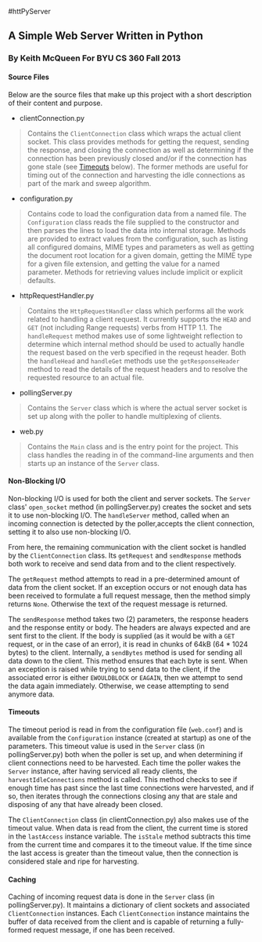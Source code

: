 #httPyServer
## A Simple Web Server Written in Python
### By Keith McQueen For BYU CS 360 Fall 2013

#### Source Files
Below are the source files that make up this project with a short description of their content and purpose.

* clientConnection.py

>Contains the `ClientConnection` class which wraps the actual client socket.  This class provides methods for getting the request, sending the response, and closing the connection as well as determining if the connection has been previously closed and/or if the connection has gone stale (see [Timeouts](#Timeouts) below).  The former methods are useful for timing out of the connection and harvesting the idle connections as part of the mark and sweep algorithm.

* configuration.py
 
>Contains code to load the configuration data from a named file.  The `Configuration` class reads the file supplied to the constructor and then parses the lines to load the data into internal storage.  Methods are provided to extract values from the configuration, such as listing all configured domains, MIME types and parameters as well as getting the document root location for a given domain, getting the MIME type for a given file extension, and getting the value for a named parameter.  Methods for retrieving values include implicit or explicit defaults.

* httpRequestHandler.py

>Contains the `HttpRequestHandler` class which performs all the work related to handling a client request.  It currently supports the `HEAD` and `GET` (not including Range requests) verbs from HTTP 1.1.  The `handleRequest` method makes use of some lightweight reflection to determine which internal method should be used to actually handle the request based on the verb specified in the reqeust header.  Both the `handleHead` and `handleGet` methods use the `getResponseHeader` method to read the details of the request headers and to resolve the requested resource to an actual file.

* pollingServer.py

>Contains the `Server` class which is where the actual server socket is set up along with the poller to handle multiplexing of clients.

* web.py

>Contains the `Main` class and is the entry point for the project.  This class handles the reading in of the command-line arguments and then starts up an instance of the `Server` class.

#### Non-Blocking I/O
Non-blocking I/O is used for both the client and server sockets.  The `Server` class' `open_socket` method (in pollingServer.py) creates the socket and sets it to use non-blocking I/O.  The `handleServer` method, called when an incoming connection is detected by the poller,accepts the client connection, setting it to also use non-blocking I/O. 

From here, the remaining communication with the client socket is handled by the `ClientConnection` class.  Its `getRequest` and `sendResponse` methods both work to receive and send data from and to the client respectively.  

The `getRequest` method attempts to read in a pre-determined amount of data from the client socket.  If an exception occurs or not enough data has been received to formulate a full request message, then the method simply returns `None`.  Otherwise the text of the request message is returned.

The `sendResponse` method takes two (2) parameters, the response headers and the response entity or body.  The headers are always expected and are sent first to the client.  If the body is supplied (as it would be with a `GET` request, or in the case of an error), it is read in chunks of 64kB (64 * 1024 bytes) to the client.  Internally, a `sendBytes` method is used for sending all data down to the client.  This method ensures that each byte is sent.  When an exception is raised while trying to send data to the client, if the associated error is either `EWOULDBLOCK` or `EAGAIN`, then we attempt to send the data again immediately.  Otherwise, we cease attempting to send anymore data.

#### Timeouts
The timeout period is read in from the configuration file (`web.conf`) and is available from the `Configuration` instance (created at startup) as one of the parameters.  This timeout value is used in the `Server` class (in pollingServer.py) both when the poller is set up, and when determining if client connections need to be harvested.  Each time the poller wakes the `Server` instance, after having serviced all ready clients, the `harvestIdleConnections` method is called.  This method checks to see if enough time has past since the last time connections were harvested, and if so, then iterates through the connections closing any that are stale and disposing of any that have already been closed.

The `ClientConnection` class (in clientConnection.py) also makes use of the timeout value.  When data is read from the client, the current time is stored in the `lastAccess` instance variable.  The `isStale` method subtracts this time from the current time and compares it to the timeout value.  If the time since the last access is greater than the timeout value, then the connection is considered stale and ripe for harvesting.

#### Caching
Caching of incoming request data is done in the `Server` class (in pollingServer.py).  It maintains a dictionary of client sockets and associated `ClientConnection` instances.  Each `ClientConnection` instance maintains the buffer of data received from the client and is capable of returning a fully-formed request message, if one has been received.